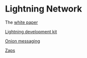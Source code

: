# Lightning Network

The [white paper](https://lightning.network/lightning-network-paper.pdf)

[Lightning development kit](https://lightningdevkit.org/)

[Onion messaging](https://thebitcoinmanual.com/articles/onion-messaging/#:~:text=In%20an%20onion%20network%2C%20messages,revealing%20the%20data's%20next%20destination.)

[Zaps](https://www.litebit.eu/en/news/nostr-lightning-integration)